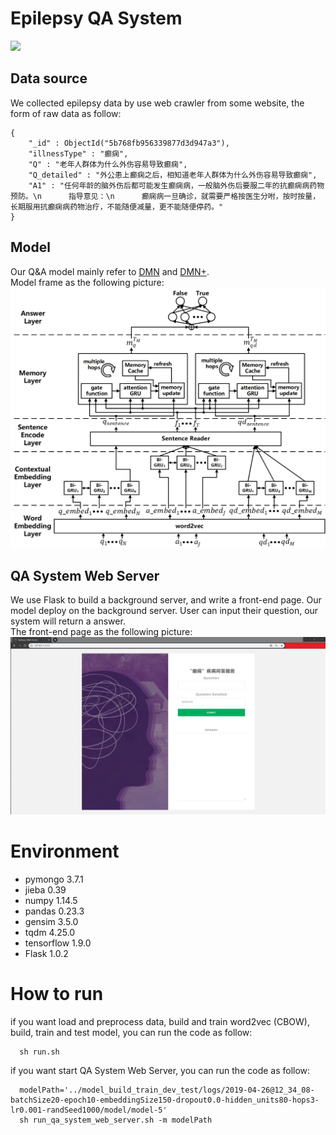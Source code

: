 # Epilepsy QA System
![](https://img.shields.io/badge/python-3.6-green.svg)
## Data source
We collected epilepsy data by use web crawler from some website, the form of raw data as follow:
~~~
{
    "_id" : ObjectId("5b768fb956339877d3d947a3"),
    "illnessType" : "癫痫",
    "Q" : "老年人群体为什么外伤容易导致癫痫",
    "Q_detailed" : "外公患上癫痫之后，相知道老年人群体为什么外伤容易导致癫痫",
    "A1" : "任何年龄的脑外伤后都可能发生癫痫病，一般脑外伤后要服二年的抗癫痫病药物预防。\n      指导意见：\n      癫痫病一旦确诊，就需要严格按医生分咐，按时按量，长期服用抗癫痫病药物治疗，不能随便减量，更不能随便停药。"
}
~~~

## Model
Our Q&A model mainly refer to [DMN] and [DMN+].  
Model frame as the following picture:
![](./figure/model_frame.jpg)

## QA System Web Server
We use Flask to build a background server, and write a front-end page. Our model deploy on the background server. User can input their question, our system will return a answer.  
The front-end page as the following picture:
![](./figure/front-end_page.jpg)

# Environment
+ pymongo                3.7.1  
+ jieba                  0.39     
+ numpy                  1.14.5   
+ pandas                 0.23.3     
+ gensim                 3.5.0       
+ tqdm                   4.25.0
+ tensorflow             1.9.0   
+ Flask                  1.0.2

# How to run
if you want load and preprocess data, build and train word2vec (CBOW), build, train and test model, you can run the code as follow:
~~~
  sh run.sh
~~~
if you want start QA System Web Server, you can run the code as follow:
~~~
  modelPath='../model_build_train_dev_test/logs/2019-04-26@12_34_08-batchSize20-epoch10-embeddingSize150-dropout0.0-hidden_units80-hops3-lr0.001-randSeed1000/model/model-5'
  sh run_qa_system_web_server.sh -m modelPath
~~~

[DMN]: http://proceedings.mlr.press/v48/kumar16.pdf
[DMN+]: http://proceedings.mlr.press/v48/xiong16.pdf
